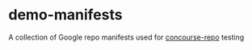 # demo-manifests
A collection of Google repo manifests used for [concourse-repo](https://github.com/baylibre/repo-resource) testing
